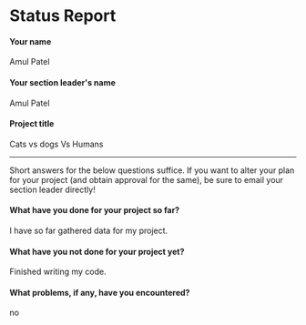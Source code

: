 # Status Report

#### Your name

Amul Patel

#### Your section leader's name

Amul Patel

#### Project title

Cats vs dogs Vs Humans

***

Short answers for the below questions suffice. If you want to alter your plan for your project (and obtain approval for the same), be sure to email your section leader directly!

#### What have you done for your project so far?

I have so far gathered data for my project.

#### What have you not done for your project yet?

Finished writing my code.

#### What problems, if any, have you encountered?

no
